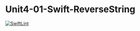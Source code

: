 # Unit4-01-Swift-ReverseString
[![SwiftLint](https://github.com/ICS4U-Programming-RemyS/Unit4-01-Swift-ReverseString/workflows/SwiftLint/badge.svg)](https://github.com/ICS4U-Programming-RemyS/Unit4-01-Swift-ReverseString/actions)
